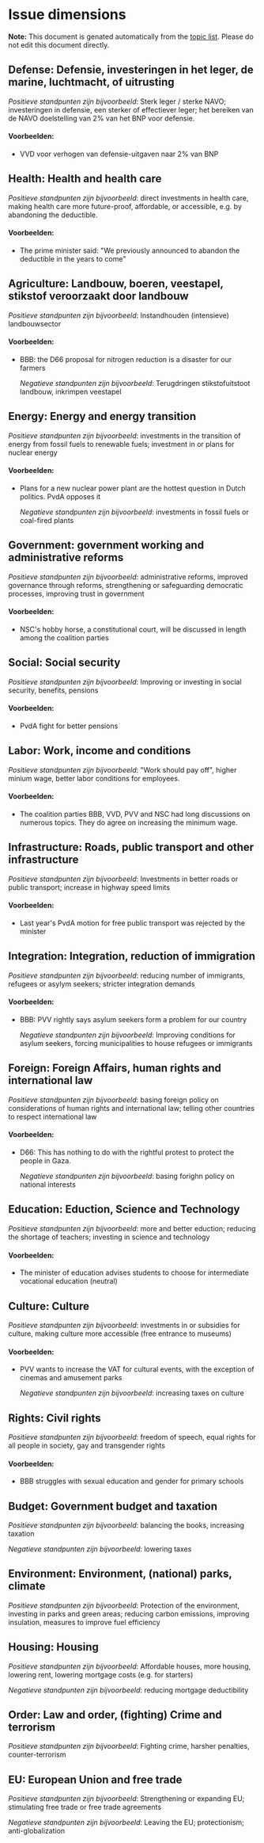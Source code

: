 # Issue dimensions

**Note:** This document is genated automatically from the [topic list](topics.yml).
Please do not edit this document directly.



## Defense: Defensie, investeringen in het leger, de marine, luchtmacht, of uitrusting 

_Positieve standpunten zijn bijvoorbeeld_: Sterk leger / sterke NAVO; investeringen in defensie, een sterker of effectiever leger; het bereiken van de NAVO doelstelling van 2% van het BNP voor defensie.

#### Voorbeelden:

- VVD voor verhogen van defensie-uitgaven naar 2% van BNP
  
  

## Health: Health and health care 

_Positieve standpunten zijn bijvoorbeeld_: direct investments in health care, making health care more future-proof, affordable, or accessible, e.g. by abandoning the deductible.

#### Voorbeelden:

- The prime minister said: "We previously announced to abandon the deductible in the years to come"
  
  

## Agriculture: Landbouw, boeren, veestapel, stikstof veroorzaakt door landbouw 

_Positieve standpunten zijn bijvoorbeeld_: Instandhouden (intensieve) landbouwsector

#### Voorbeelden:

- BBB: the D66 proposal for nitrogen reduction is a disaster for our farmers
  
  _Negatieve standpunten zijn bijvoorbeeld_: Terugdringen stikstofuitstoot landbouw, inkrimpen veestapel



## Energy: Energy and energy transition 

_Positieve standpunten zijn bijvoorbeeld_: investments in the transition of energy from fossil fuels to renewable fuels; investment in or plans for nuclear energy

#### Voorbeelden:

- Plans for a new nuclear power plant are the hottest question in Dutch politics. PvdA opposes it
  
  _Negatieve standpunten zijn bijvoorbeeld_: investments in fossil fuels or coal-fired plants



## Government: government working and administrative reforms 

_Positieve standpunten zijn bijvoorbeeld_: administrative reforms, improved governance through reforms, strengthening or safeguarding democratic processes, improving trust in government

#### Voorbeelden:

- NSC's hobby horse, a constitutional court, will be discussed in length among the coalition parties
  
  

## Social: Social security 

_Positieve standpunten zijn bijvoorbeeld_: Improving or investing in social security, benefits, pensions

#### Voorbeelden:

- PvdA fight for better pensions
  
  

## Labor: Work, income and conditions 

_Positieve standpunten zijn bijvoorbeeld_: "Work should pay off", higher minium wage,  better labor conditions for employees.

#### Voorbeelden:

- The coalition parties BBB, VVD, PVV and NSC had long discussions on numerous topics. They do agree on increasing the minimum wage.
  
  

## Infrastructure: Roads, public transport and other infrastructure 

_Positieve standpunten zijn bijvoorbeeld_: Investments in better roads or public transport; increase in highway speed limits

#### Voorbeelden:

- Last year's PvdA motion for free public transport was rejected by the minister
  
  

## Integration: Integration, reduction of immigration 

_Positieve standpunten zijn bijvoorbeeld_: reducing number of immigrants, refugees or asylym seekers; stricter integration demands

#### Voorbeelden:

- BBB: PVV rightly says asylum seekers form a problem for our country
  
  _Negatieve standpunten zijn bijvoorbeeld_: Improving conditions for asylum seekers, forcing municipalities to house refugees or immigrants



## Foreign: Foreign Affairs, human rights and international law 

_Positieve standpunten zijn bijvoorbeeld_: basing foreign policy on considerations of human rights and international law; telling other countries to respect international law

#### Voorbeelden:

- D66: This has nothing to do with the rightful protest to protect the people in Gaza.
  
  _Negatieve standpunten zijn bijvoorbeeld_: basing forighn policy on national interests



## Education: Eduction, Science and Technology 

_Positieve standpunten zijn bijvoorbeeld_: more and better eduction; reducing the shortage of teachers; investing in science and technology

#### Voorbeelden:

- The minister of education advises students to choose for intermediate vocational education (neutral)
  
  

## Culture: Culture 

_Positieve standpunten zijn bijvoorbeeld_: investments in or subsidies for culture, making culture more accessible (free entrance to museums)

#### Voorbeelden:

- PVV wants to increase the VAT for cultural events, with the exception of cinemas and amusement parks
  
  _Negatieve standpunten zijn bijvoorbeeld_: increasing taxes on culture



## Rights: Civil rights 

_Positieve standpunten zijn bijvoorbeeld_: freedom of speech, equal rights for all people in society, gay and transgender rights

#### Voorbeelden:

- BBB struggles with sexual education and gender for primary schools
  
  

## Budget: Government budget and taxation 

_Positieve standpunten zijn bijvoorbeeld_: balancing the books, increasing taxation

_Negatieve standpunten zijn bijvoorbeeld_: lowering taxes



## Environment: Environment, (national) parks, climate 

_Positieve standpunten zijn bijvoorbeeld_: Protection of the environment, investing in parks and green areas; reducing carbon emissions, improving insulation, measures to improve fuel efficiency



## Housing: Housing 

_Positieve standpunten zijn bijvoorbeeld_: Affordable houses, more housing, lowering rent, lowering mortgage costs (e.g. for starters)

_Negatieve standpunten zijn bijvoorbeeld_: reducing mortgage deductibility



## Order: Law and order, (fighting) Crime and terrorism 

_Positieve standpunten zijn bijvoorbeeld_: Fighting crime, harsher penalties, counter-terrorism



## EU: European Union and free trade 

_Positieve standpunten zijn bijvoorbeeld_: Strengthening or expanding EU; stimulating free trade or free trade agreements

_Negatieve standpunten zijn bijvoorbeeld_: Leaving the EU; protectionism; anti-globalization

